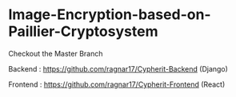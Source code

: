 # Image-Encryption-based-on-Paillier-Cryptosystem

Checkout the Master Branch

Backend : https://github.com/ragnar17/Cypherit-Backend (Django)

Frontend : https://github.com/ragnar17/Cypherit-Frontend (React)
